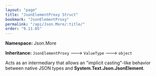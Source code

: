 ```yaml
---
layout: "page"
title: "JsonElementProxy Struct"
bookmark: "JsonElementProxy"
permalink: "/api/Json.More/:title/"
order: "9.11.05"
---
```

**Namespace:** Json.More

**Inheritance:**
`JsonElementProxy`
 🡒 
`ValueType`
 🡒 
`object`

Acts as an intermediary that allows an "implicit casting"-like behavior between
native JSON types and **System.Text.Json.JsonElement**.

